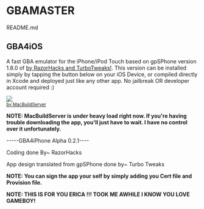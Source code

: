 GBAMASTER
=========

<div id="readme" class="clearfix announce instapaper_body md">
    <span class="name"><span class="octicon octicon-book"></span> README.md</span><article class="markdown-body entry-content" itemprop="mainContentOfPage"><h1>
<a name="gba4ios" class="anchor" href="#gba4ios"><span class="octicon octicon-link"></span></a>GBA4iOS</h1>

<p>A fast GBA emulator for the iPhone/iPod Touch based on gpSPhone version 1.8.0 of <a href="https://github.com/zodttd/gpSphone">by RazorHacks and TurboTweaks!</a>. This version can be installed simply by tapping the button below on your iOS Device, or compiled directly in Xcode and deployed just like any other app. No jailbreak OR developer account required :)</p>

<div>
    <a href="http://macbuildserver.com/project/github/build/?xcode_project=GBA4iOS.xcodeproj&amp;target=GBA4iOS&amp;repo_url=git%3A%2F%2Fgithub.com%2Frileytestut%2FGBA4iOS.git&amp;build_conf=Release" target="_blank"><img src="https://github-camo.global.ssl.fastly.net/8b8b365f8e7e0d587316344ff2b9b2dc175703ef/687474703a2f2f636f6d2e6d61636275696c647365727665722e6769746875622e73332d776562736974652d75732d656173742d312e616d617a6f6e6177732e636f6d2f627574746f6e5f75702e706e67" style="max-width:100%;"></a><br><sup><a href="http://macbuildserver.com/github/opensource/" target="_blank">by MacBuildServer</a></sup>
</div>

<p><strong>NOTE: MacBuildServer is under heavy load right now. If you're having trouble downloading the app, you'll just have to wait. I have no control over it unfortunately.</strong></p>

<p> -----GBA4iPhone Alpha 0.2.1----
<p> Coding done By~ RazorHacks
<p> App design translated from gpSPhone done by~ Turbo Tweaks



<p><strong>NOTE: You can sign the app your self by simply adding you Cert file and Provision file.
<p><strong>NOTE: THIS IS FOR YOU ERICA !!! TOOK ME AWHILE I KNOW YOU LOVE GAMEBOY!
